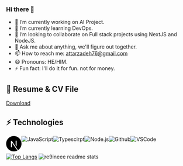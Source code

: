 ### Hi there 👋

- 🔭 I’m currently working on AI Project.
- 🌱 I’m currently learning DevOps.
- 👯 I’m looking to collaborate on Full stack projects using NextJS and NodeJS.
- 💬 Ask me about anything, we'll figure out together.
- 📫 How to reach me: attarzadeh76@gmail.com
- 😄 Pronouns: HE/HIM.
- ⚡ Fun fact: I'll do it for fun. not for money.


## 📃 Resume & CV File

[Download](https://github.com/Re9iNee/Re9iNee/blob/master/Front%20Dev-Reza%20Attarzadeh.pdf)


## ⚡ Technologies

<a href="https://nextjs.org/" target="_blank"> <img align="left" alt="nextjs" height ="42px"  src="https://raw.githubusercontent.com/Re9iNee/Re9iNee/refs/heads/master/nextjs-icon-svgrepo-com.svg"> </a>
<a href="https://developer.mozilla.org/en-US/docs/Web/JavaScript" target="_blank"> <img align="left" alt="JavaScript" height ="42px"  src="https://raw.githubusercontent.com/rahul-jha98/github_readme_icons/main/language_and_tools/square/javascript/javascript.svg"> </a>
<a href="https://www.typescriptlang.org/" target="_blank"><img align="left" alt="Typescirpt" height ="42px" src="https://raw.githubusercontent.com/rahul-jha98/github_readme_icons/main/language_and_tools/square/typescript/typescript.svg"></a>
<a href="https://nodejs.org" target="_blank"><img align="left" alt="Node.js" height ="42px" src="https://raw.githubusercontent.com/rahul-jha98/github_readme_icons/main/language_and_tools/square/node/node.svg"></a>
<a href="https://github.com/" target="_blank"><img align="left" alt="Github" height ="42px" src="https://user-images.githubusercontent.com/3369400/139447912-e0f43f33-6d9f-45f8-be46-2df5bbc91289.png"></a>
<a href="https://code.visualstudio.com/" target="_blank"><img align="left" alt="VSCode" height ="42px" src="https://cdn.jsdelivr.net/gh/devicons/devicon/icons/vscode/vscode-original.svg"></a>
<br>
<br>

[![Top Langs](https://github-readme-stats.vercel.app/api/top-langs/?username=re9inee&layout=compact&theme=dark)](https://github.com/re9inee/github-readme-stats)
<img style="height:165px" src="https://github-readme-stats.vercel.app/api?username=re9inee&show_icons=true&theme=gotham" alt="re9ineee readme stats" />
